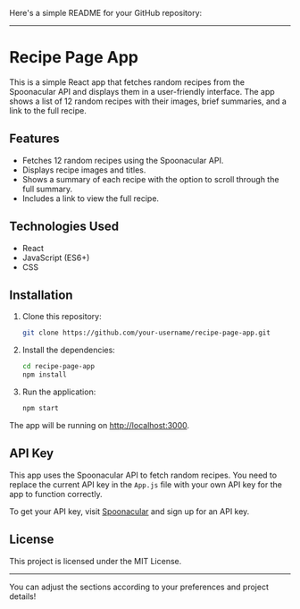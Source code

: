 Here's a simple README for your GitHub repository:

---

# Recipe Page App

This is a simple React app that fetches random recipes from the Spoonacular API and displays them in a user-friendly interface. The app shows a list of 12 random recipes with their images, brief summaries, and a link to the full recipe.

## Features

- Fetches 12 random recipes using the Spoonacular API.
- Displays recipe images and titles.
- Shows a summary of each recipe with the option to scroll through the full summary.
- Includes a link to view the full recipe.

## Technologies Used

- React
- JavaScript (ES6+)
- CSS

## Installation

1. Clone this repository:

   ```bash
   git clone https://github.com/your-username/recipe-page-app.git
   ```

2. Install the dependencies:

   ```bash
   cd recipe-page-app
   npm install
   ```

3. Run the application:

   ```bash
   npm start
   ```

The app will be running on [http://localhost:3000](http://localhost:3000).

## API Key

This app uses the Spoonacular API to fetch random recipes. You need to replace the current API key in the `App.js` file with your own API key for the app to function correctly.

To get your API key, visit [Spoonacular](https://spoonacular.com/food-api) and sign up for an API key.

## License

This project is licensed under the MIT License.

---

You can adjust the sections according to your preferences and project details!
